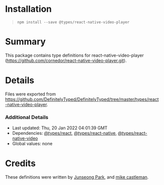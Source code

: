 # Installation
> `npm install --save @types/react-native-video-player`

# Summary
This package contains type definitions for react-native-video-player (https://github.com/cornedor/react-native-video-player.git).

# Details
Files were exported from https://github.com/DefinitelyTyped/DefinitelyTyped/tree/master/types/react-native-video-player.

### Additional Details
 * Last updated: Thu, 20 Jan 2022 04:01:39 GMT
 * Dependencies: [@types/react](https://npmjs.com/package/@types/react), [@types/react-native](https://npmjs.com/package/@types/react-native), [@types/react-native-video](https://npmjs.com/package/@types/react-native-video)
 * Global values: none

# Credits
These definitions were written by [Junseong Park](https://github.com/Kweiza), and [mike castleman](https://github.com/mlc).
